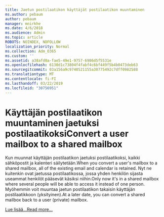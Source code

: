 ```yaml
---
title: Jaetun postilaatikon käyttäjät postilaatikon muuntaminen
ms.author: pebaum
author: pebaum
manager: mnirkhe
ms.date: 4/6/2018
ms.audience: Admin
ms.topic: article
ROBOTS: NOINDEX, NOFOLLOW
localization_priority: Normal
ms.collection: Adm_O365
ms.custom: ''
ms.assetid: a38afd0a-fae5-49e1-9757-6986d5f5531e
ms.openlocfilehash: 6130d1c73804f4fabf4c6bf449f5b4b0473deb63
ms.sourcegitcommit: 03a156a9c9740521155a30775492c7dff0982588
ms.translationtype: MT
ms.contentlocale: fi-FI
ms.lasthandoff: 03/22/2019
ms.locfileid: "30756951"
---
```

# <a name="convert-a-user-mailbox-to-a-shared-mailbox"></a><span data-ttu-id="21c27-102">Käyttäjän postilaatikon muuntaminen jaetuksi postilaatikoksi</span><span class="sxs-lookup"><span data-stu-id="21c27-102">Convert a user mailbox to a shared mailbox</span></span>

<span data-ttu-id="21c27-103">Kun muunnat käyttäjän postilaatikon jaetuksi postilaatikoksi, kaikki sähköpostit ja kalenteri säilytetään.</span><span class="sxs-lookup"><span data-stu-id="21c27-103">When you convert a user's mailbox to a shared mailbox, all of the existing email and calendar is retained.</span></span> <span data-ttu-id="21c27-104">Nyt ne kuitenkin ovat jaetussa postilaatikossa, jossa yhden henkilön sijasta useammat henkilöt pääsevät käsiksi niihin.</span><span class="sxs-lookup"><span data-stu-id="21c27-104">Only now it's in a shared mailbox where several people will be able to access it instead of one person.</span></span> <span data-ttu-id="21c27-105">Myöhemmin voit muuntaa jaetun postilaatikon takaisin käyttäjän postilaatikkoon (yksityinen).</span><span class="sxs-lookup"><span data-stu-id="21c27-105">At a later date, you can convert a shared mailbox back to a user (private) mailbox.</span></span>
  
[<span data-ttu-id="21c27-106">Lue lisää...</span><span class="sxs-lookup"><span data-stu-id="21c27-106">Read more...</span></span>](https://support.office.com/article/2e122487-e1f5-4f26-ba41-5689249d93ba)
  

